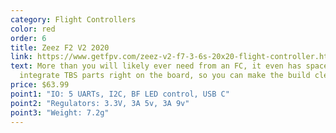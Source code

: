 ```yaml
---
category: Flight Controllers
color: red
order: 6
title: Zeez F2 V2 2020
link: https://www.getfpv.com/zeez-v2-f7-3-6s-20x20-flight-controller.html
text: More than you will likely ever need from an FC, it even has space to
  integrate TBS parts right on the board, so you can make the build cleaner
price: $63.99
point1: "IO: 5 UARTs, I2C, BF LED control, USB C"
point2: "Regulators: 3.3V, 3A 5v, 3A 9v"
point3: "Weight: 7.2g"
---
```

